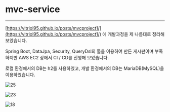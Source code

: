 
# mvc-service

---

[https://vitriol95.github.io/posts/mvcproject1/](https://vitriol95.github.io/posts/mvcproject1/) 에 개발과정을 제 나름대로 정리해 보았습니다.

Spring Boot, DataJpa, Security, QueryDsl의 툴을 이용하여 만든 게시판이며 부족하지만 AWS EC2 상에서 CI / CD를 진행해 보았습니다.

로컬 환경에서의 DB는 h2를 사용하였고, 개발 환경에서의 DB는 MariaDB(MySQL)을 이용하였습니다.


![25](https://user-images.githubusercontent.com/74411793/124713163-2878c500-df3b-11eb-9e3c-10b7fba155f5.png)

![23](https://user-images.githubusercontent.com/74411793/124713189-32022d00-df3b-11eb-91f7-4190cf2cb338.png)

![18](https://user-images.githubusercontent.com/74411793/124713213-3af2fe80-df3b-11eb-92d2-92070f091d8d.JPG)
